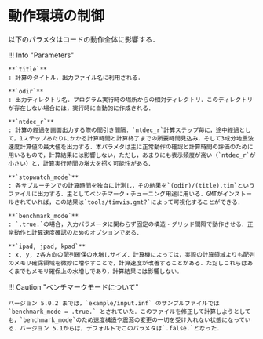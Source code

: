 # 動作環境の制御

以下のパラメタはコードの動作全体に影響する．

!!! Info "Parameters"
    

    **`title`**
    : 計算のタイトル．出力ファイル名に利用される．
    
    **`odir`**
    : 出力ディレクトリ名．プログラム実行時の場所からの相対ディレクトリ．このディレクトリが存在しない場合には，実行時に自動的に作成される．
      
    **`ntdec_r`**
    : 計算の経過を画面出力する際の間引き間隔．`ntdec_r`計算ステップ毎に，途中経過として，1ステップあたりにかかる計算時間と計算終了までの所要時間見込み，そして3成分地震波速度計算値の最大値を出力する．本パラメタは主に正常動作の確認と計算時間の評価のために用いるもので，計算結果には影響しない，ただし，あまりにも表示頻度が高い（`ntdec_r`が小さい）と，計算実行時間の増大を招く可能性がある．

    **`stopwatch_mode`**
    : 各サブルーチンでの計算時間を独自に計測し，その結果を`(odir)/(title).tim`というファイルに出力する．主としてベンチマーク・チューニング用途に用いる．GMTがインストールされていれば，この結果は`tools/timvis.gmt?`によって可視化することができる．

    **`benchmark_mode`**
    : `.true.`の場合，入力パラメータに関わらず固定の構造・グリッド間隔で動作させる．正常動作と計算速度確認のためのオプションである．

    **`ipad, jpad, kpad`**
    : x, y, z各方向の配列確保の水増しサイズ．計算機によっては，実際の計算領域よりも配列のメモリ確保領域を微妙に増やすことで，計算速度が改善することがある．ただしこれらはあくまでもメモリ確保上の水増しであり，計算結果には影響しない．


!!! Caution "ベンチマークモードについて"

    バージョン 5.0.2 までは，`example/input.inf` のサンプルファイルでは `benchmark_mode = .true.` とされていた．このファイルを修正して計算しようとしても，`benchmark_mode`のため速度構造や震源の変更の一切を受け入れない状態になっている．バージョン 5.1からは，デフォルトでこのパラメタは`.false.`となった．